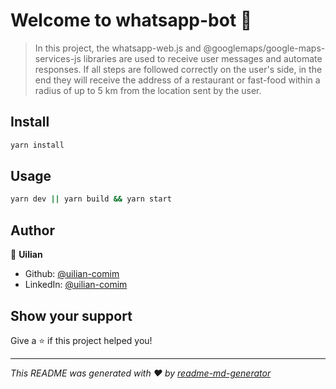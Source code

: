 # Welcome to whatsapp-bot 👋

> In this project, the whatsapp-web.js and @googlemaps/google-maps-services-js libraries are used to receive user messages and automate responses. If all steps are followed correctly on the user's side, in the end they will receive the address of a restaurant or fast-food within a radius of up to 5 km from the location sent by the user.

## Install

```sh
yarn install
```

## Usage

```sh
yarn dev || yarn build && yarn start
```

## Author

👤 **Uilian**

-   Github: [@uilian-comim](https://github.com/uilian-comim)
-   LinkedIn: [@uilian-comim](https://linkedin.com/in/uilian-comim)

## Show your support

Give a ⭐️ if this project helped you!

---

_This README was generated with ❤️ by [readme-md-generator](https://github.com/kefranabg/readme-md-generator)_
